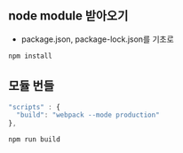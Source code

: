 ## node module 받아오기

- package.json, package-lock.json를 기초로

```bash
npm install
```

## 모듈 번들

```js
"scripts" : {
  "build": "webpack --mode production"
},
```

```bash
npm run build
```
